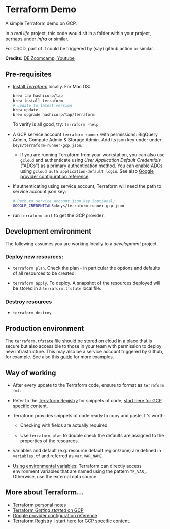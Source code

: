 # Terraform Demo

A simple Terraform demo on GCP. 

In a *real life* project, this code would sit in a folder within your project, perhaps under *infra* or similar.

For CI/CD, part of it could be triggered by (say) github action or similar.

**Credits:** [DE Zoomcamp, Youtube](https://www.youtube.com/watch?v=Y2ux7gq3Z0o&list=PL3MmuxUbc_hJed7dXYoJw8DoCuVHhGEQb&index=13)


## Pre-requisites

- [Install *Terraform*](https://developer.hashicorp.com/terraform/tutorials/aws-get-started/install-cli) locally. For Mac OS:
    ```sh
    brew tap hashicorp/tap
    brew install terraform
    # update to latest version
    brew update
    brew upgrade hashicorp/tap/terraform
    ```

    To verify is all good, try: `terraform -help`

- A GCP service account `terraform-runner` with permissions: BigQuery Admin, Compute Admin & Storage Admin. Add its json key under under `keys/terraform-runner-gcp.json`.
    - If you are running Terraform from your workstation, you can also use `gcloud` and authenticate using *User Application Default Credentials* ("ADCs") as a primary authentication method. You can enable ADCs using `gcloud auth application-default login`. See also [Google provider configuration reference](https://registry.terraform.io/providers/hashicorp/google/latest/docs/guides/provider_reference)

- If authenticating using service account, Terraform will need the path to service account json key:
    ```sh
    # Path to service account json key (optional). 
    GOOGLE_CREDENTIALS=keys/terraform-runner-gcp.json
    ```

- run `terraform init` to get the GCP provider.


## Development environment

The following assumes you are working locally to a *development* project.

### Deploy new resources:

- `terraform plan`. Check the plan - in particular the options and defaults of all resources to be created.

- `terraform apply`. To deploy. A snapshot of the resources deployed will be stored in a `terraform.tfstate` local file.

### Destroy resources

- `terraform destroy`


## Production environment

The `terraform.tfstate` file should be stored on cloud in a place that is secure but also accessible to those in your team with permission to deploy new infrastructure. This may also be a service account triggered by Github, for example. See also this [guide](https://spacelift.io/blog/terraform-state) for more examples.


## Way of working

- After every update to the Terraform code, ensure to format as `terraform fmt`.

- Refer to the [Terraform Registry](https://registry.terraform.io/) for snippets of code; [start here for GCP specific content](https://registry.terraform.io/providers/hashicorp/google/latest/docs).

- Terraform provides snippets of code ready to copy and paste. It's worth:

    - Checking with fields are actually required.

    - Use `terraform plan` to double check the defaults are assigned to the properties of the resources. 

- variables and default (e.g. resource default region/zone) are defined in `variables.tf` and referred as `var.VAR_NAME`.


- [Using environmental variables](https://support.hashicorp.com/hc/en-us/articles/4547786359571-Reading-and-using-environment-variables-in-Terraform-runs#:~:text=Terraform%20can%20directly%20access%20environment,using%20variable%20%22foo%22%20%7B%7D%20.): Terraform can directly access environment variables that are named using the pattern `TF_VAR_`. Otherwise, use the external data source.



## More about Terraform...

- [Terraform personal notes](https://www.notion.so/1-2-Terraform-4eb0b90017fa449995531f5e5490fe28)
- [Terraform *Getting started* on GCP](https://developer.hashicorp.com/terraform/tutorials/gcp-get-started/google-cloud-platform-build)
- [Google provider configuration reference](https://registry.terraform.io/providers/hashicorp/google/latest/docs/guides/provider_reference)
- [Terraform Registry](https://registry.terraform.io/) | [start here for GCP specific content](https://registry.terraform.io/providers/hashicorp/google/latest/docs).


